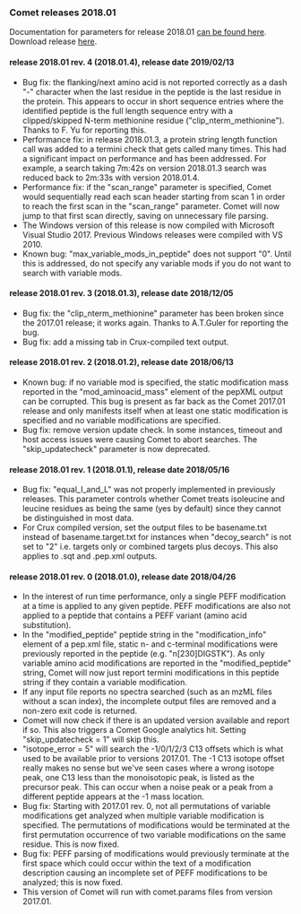 ### Comet releases 2018.01

Documentation for parameters for release 2018.01 [can be found
here](/Comet/parameters/parameters_201801/).
Download release [here](https://sourceforge.net/projects/comet-ms/files/).

#### release 2018.01 rev. 4 (2018.01.4), release date 2019/02/13
- Bug fix: the flanking/next amino acid is not reported correctly as a dash "-"
character when the last residue in the peptide is the last residue in the
protein. This appears to occur in short sequence entries where the identified
peptide is the full length sequence entry with a clipped/skipped N-term
methionine residue ("clip_nterm_methionine"). Thanks to F. Yu for reporting
this.
- Performance fix: in release 2018.01.3, a protein string length function call
was added to a termini check that gets called many times. This had a
significant impact on performance and has been addressed. For example, a search
taking 7m:42s on version 2018.01.3 search was reduced back to 2m:33s with
version 2018.01.4.
- Performance fix: if the "scan_range" parameter is specified, Comet would
sequentially read each scan header starting from scan 1 in order to reach the
first scan in the "scan_range" parameter. Comet will now jump to that first
scan directly, saving on unnecessary file parsing.
- The Windows version of this release is now compiled with Microsoft Visual
Studio 2017. Previous Windows releases were compiled with VS 2010.
- Known bug: "max_variable_mods_in_peptide" does not support "0". Until this is
addressed, do not specify any variable mods if you do not want to search with
variable mods.

#### release 2018.01 rev. 3 (2018.01.3), release date 2018/12/05
- Bug fix: the "clip_nterm_methionine" parameter has been broken since the
2017.01 release; it works again. Thanks to A.T.Guler for reporting the bug.
- Bug fix: add a missing tab in Crux-compiled text output.

#### release 2018.01 rev. 2 (2018.01.2), release date 2018/06/13
- Known bug: if no variable mod is specified, the static modification mass
reported in the "mod_aminoacid_mass" element of the pepXML output can be
corrupted. This bug is present as far back as the Comet 2017.01 release and
only manifests itself when at least one static modification is specified and no
variable modifications are specified.
- Bug fix: remove version update check. In some instances, timeout and host
access issues were causing Comet to abort searches. The "skip_updatecheck"
parameter is now deprecated.

#### release 2018.01 rev. 1 (2018.01.1), release date 2018/05/16
- Bug fix: "equal_I_and_L" was not properly implemented in previously releases.
This parameter controls whether Comet treats isoleucine and leucine residues as
being the same (yes by default) since they cannot be distinguished in most
data.
- For Crux compiled version, set the output files to be basename.txt instead of
basename.target.txt for instances when "decoy_search" is not set to "2" i.e.
targets only or combined targets plus decoys. This also applies to .sqt and
.pep.xml outputs.

#### release 2018.01 rev. 0 (2018.01.0), release date 2018/04/26
- In the interest of run time performance, only a single PEFF modification at a
time is applied to any given peptide. PEFF modifications are also not applied
to a peptide that contains a PEFF variant (amino acid substitution).
- In the "modified_peptide" peptide string in the "modification_info" element
of a pep.xml file, static n- and c-terminal modifications were previously
reported in the peptide (e.g. "n[230]DIGSTK"). As only variable amino acid
modifications are reported in the "modified_peptide" string, Comet will now
just report termini modifications in this peptide string if they contain a
variable modification.
- If any input file reports no spectra searched (such as an mzML files without
a scan index), the incomplete output files are removed and a non-zero exit code
is returned.
- Comet will now check if there is an updated version available and report if
so. This also triggers a Comet Google analytics hit. Setting "skip_updatecheck
= 1" will skip this.
- "isotope_error = 5" will search the -1/0/1/2/3 C13 offsets which is what used
to be available prior to versions 2017.01. The -1 C13 isotope offset really
makes no sense but we've seen cases where a wrong isotope peak, one C13 less
than the monoisotopic peak, is listed as the precursor peak. This can occur
when a noise peak or a peak from a different peptide appears at the -1 mass
location.
- Bug fix: Starting with 2017.01 rev. 0, not all permutations of variable
modifications get analyzed when multiple variable modification is specified.
The permutations of modifications would be terminated at the first permutation
occurrence of two variable modifications on the same residue. This is now
fixed.
- Bug fix: PEFF parsing of modifications would previously terminate at the
first space which could occur within the text of a modification description
causing an incomplete set of PEFF modifications to be analyzed; this is now
fixed.
- This version of Comet will run with comet.params files from version 2017.01.
